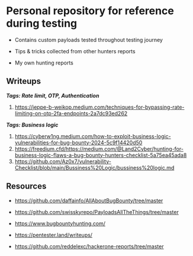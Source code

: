# Personal repository for reference during testing

- Contains custom payloads tested throughout testing journey

- Tips & tricks collected from other hunters reports

- My own hunting reports

## Writeups

***Tags: Rate limit, OTP, Authentication***
1. https://jeppe-b-weikop.medium.com/techniques-for-bypassing-rate-limiting-on-otp-2fa-endpoints-2a7dc93ed262

***Tags: Business logic***
1. https://cyberw1ng.medium.com/how-to-exploit-business-logic-vulnerabilities-for-bug-bounty-2024-5c9f14420d50
2. https://freedium.cfd/https://medium.com/@Land2Cyber/hunting-for-business-logic-flaws-a-bug-bounty-hunters-checklist-5a75ea45ada8
3. https://github.com/Az0x7/vulnerability-Checklist/blob/main/Bussiness%20Logic/bussiness%20logic.md



## Resources

- https://github.com/daffainfo/AllAboutBugBounty/tree/master

- https://github.com/swisskyrepo/PayloadsAllTheThings/tree/master

- https://www.bugbountyhunting.com/

- https://pentester.land/writeups/

- https://github.com/reddelexc/hackerone-reports/tree/master

